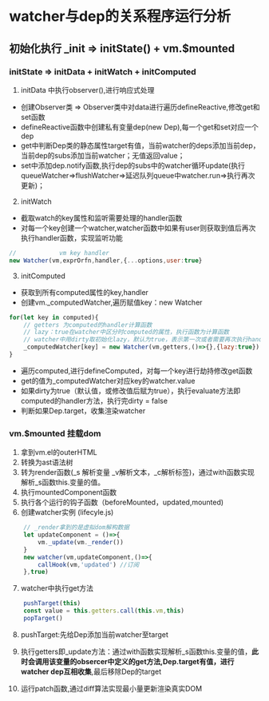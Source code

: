 # watcher与dep的关系程序运行分析

## 初始化执行 _init => initState() + vm.$mounted

###  initState => initData + initWatch + initComputed

1. initData 中执行observer(),进行响应式处理
+ 创建Observer类 => Observer类中对data进行遍历defineReactive,修改get和set函数 
+ defineReactive函数中创建私有变量dep(new Dep),每一个get和set对应一个dep
+ get中判断Dep类的静态属性target有值，当前watcher的deps添加当前dep，当前dep的subs添加当前watcher；无值返回value；
+ set中添加dep.notify函数,执行dep的subs中的watcher循环update(执行queueWatcher=>flushWatcher=>延迟队列queue中watcher.run=>执行再次更新)；

2. initWatch
+ 截取watch的key属性和监听需要处理的handler函数
+ 对每一个key创建一个watcher,watcher函数中如果有user则获取到值后再次执行handler函数，实现监听功能
``` js
//            vm key handler
new Watcher(vm,exprOrfn,handler,{...options,user:true}
```

3. initComputed
+ 获取到所有computed属性的key,handler
+ 创建vm._computedWatcher,遍历赋值key：new Watcher
```js
for(let key in computed){
    // getters 为computed的handler计算函数
    // lazy：true在watcher中区分时computed的属性，执行函数为计算函数
    // watcher中用dirty取初始化lazy，默认为true，表示第一次或者需要再次执行handler计算函数,为false读取缓存的值，即watcher的value
    _computedWatcher[key] = new Watcher(vm,getters,()=>{},{lazy:true})
}
```
+ 遍历computed,进行defineComputed，对每一个key进行劫持修改get函数
+ get的值为_computedWatcher对应key的watcher.value
+ 如果dirty为true（默认值，或修改值后赋为true），执行evaluate方法即computed的handler方法，执行完dirty = false
+ 判断如果Dep.target，收集渲染watcher

### vm.$mounted 挂载dom 

1. 拿到vm.el的outerHTML
2. 转换为ast语法树
3. 转为render函数(_s 解析变量 _v解析文本，_c解析标签)，通过with函数实现解析_s函数this.变量的值。
4. 执行mountedComponent函数
5. 执行各个运行的钩子函数（beforeMounted，updated,mounted)
6. 创建watcher实例 (lifecyle.js)
```js
    // _render拿到的是虚拟dom解构数据
    let updateComponent = ()=>{
        vm._update(vm._render())
    }
    new watcher(vm,updateComponent,()=>{
        callHook(vm,'updated') //订阅
    },true)
```
7. watcher中执行get方法 
```js
    pushTarget(this) 
    const value = this.getters.call(this.vm,this)
    popTarget() 

```
8. pushTarget:先给Dep添加当前watcher至target
9. 执行getters即_update方法：通过with函数实现解析_s函数this.变量的值，**此时会调用该变量的obsercer中定义的get方法,Dep.target有值，进行watcher dep互相收集**,最后移除Dep的target

9. 运行patch函数,通过diff算法实现最小量更新渲染真实DOM


